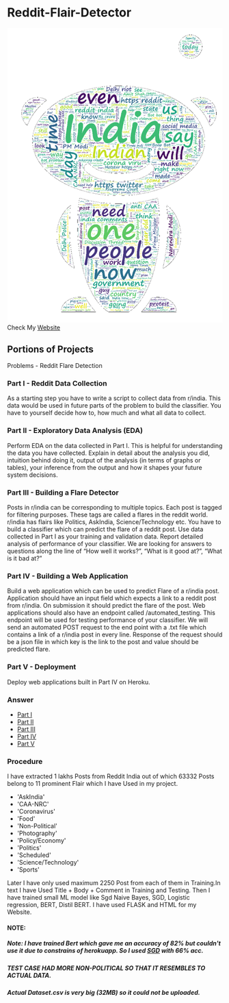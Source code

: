 # Reddit-Flair-Detector
![](asset/reddit-gilded-comments-wordcloud.png)
Check My [Website](www.redditflairdetravi.herokuapp.com/)

## Portions of Projects
Problems - Reddit Flare Detection

### Part I - Reddit Data Collection
As a starting step you have to write a script to collect data from r/india. This data would be used
in future parts of the problem to build the classifier. You have to yourself decide how to, how
much and what all data to collect.
### Part II - Exploratory Data Analysis (EDA)
Perform EDA on the data collected in Part I. This is helpful for understanding the data you have
collected. Explain in detail about the analysis you did, intuition behind doing it, output of the
analysis (in terms of graphs or tables), your inference from the output and how it shapes your
future system decisions.

### Part III - Building a Flare Detector
Posts in r/india can be corresponding to multiple topics. Each post is tagged for filtering
purposes. These tags are called a flares in the reddit world. r/india has flairs like Politics,
AskIndia, Science/Technology etc. You have to build a classifier which can predict the flare of a
reddit post. Use data collected in Part I as your training and validation data. Report detailed
analysis of performance of your classifier. We are looking for answers to questions along the
line of “How well it works?”, “What is it good at?”, “What is it bad at?”

### Part IV - Building a Web Application

Build a web application which can be used to predict Flare of a r/india post. Application should
have an input field which expects a link to a reddit post from r/india. On submission it should
predict the flare of the post.
Web applications should also have an endpoint called /automated_testing. This endpoint will
be used for testing performance of your classifier. We will send an automated POST request to
the end point with a .txt file which contains a link of a r/india post in every line. Response of the
request should be a json file in which key is the link to the post and value should be predicted
flare.

### Part V - Deployment

Deploy web applications built in Part IV on Heroku.
### Answer

* [Part I](https://github.com/ravising-h/Midas-Task-Ravi-Singh/blob/master/Part%20I%20%20-%20Reddit%20Data%20Collection.ipynb)
* [Part II](https://github.com/ravising-h/Midas-Task-Ravi-Singh/blob/master/Part%20II%20-%20%20Exploratory%20Data%20Analysis(EDA).ipynb)
* [Part III](https://github.com/ravising-h/Midas-Task-Ravi-Singh/blob/master/Part%20III%20Bert.ipynb)
* [Part IV](https://github.com/ravising-h/Midas-Task-Ravi-Singh/blob/master/app.py)
* [Part V](www.redditflairdetravi.herokuapp.com/)

### Procedure
I have extracted 1 lakhs Posts from Reddit India out of which 63332 Posts belong to 11 prominent Flair which I have Used in my project.

* 'AskIndia'
* 'CAA-NRC'
* 'Coronavirus'
* 'Food'
* 'Non-Political'
* 'Photography'
* 'Policy/Economy'
* 'Politics'
* 'Scheduled'
* 'Science/Technology'
* 'Sports'


Later I have only used maximum 2250 Post from each of them in Training.In text I have Used Title + Body + Comment in Training and Testing.
Then I have trained small ML model like Sgd Naive Bayes, SGD, Logistic regression, BERT, Distil BERT.
I have used FLASK and HTML for my Website.

#### NOTE:
##### Note: I have trained Bert which gave me an accuracy of 82% but couldn't use it due to constrains of herokuapp. So I used [SGD](https://github.com/ravising-h/Midas-Task-Ravi-Singh/blob/master/Various_model.ipynb) with 66% acc.
##### TEST CASE HAD MORE NON-POLITICAL SO THAT IT RESEMBLES TO ACTUAL DATA.
##### Actual Dataset.csv is very big (32MB) so it could not be uploaded.
